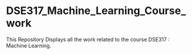 # DSE317_Machine_Learning_Course_work
This Repository Displays all the work related to the course DSE317 : Machine Learning.
